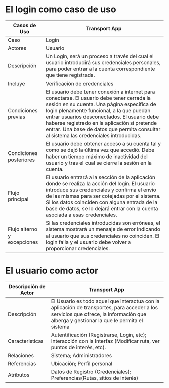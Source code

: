 # El login como caso de uso

| Casos de Uso | Transport App |
| --- | --- |
| Caso | Login | 
| Actores | Usuario |
| Descripción | Un Login, será un proceso a través del cual el usuario introducirá sus credenciales personales, para poder entrar a la cuenta correspondiente que tiene registrada. |
| Incluye | Verificación de credenciales |
| Condiciones previas | El usuario debe tener conexión a internet para conectarse. El usuario debe tener cerrada la sesión en su cuenta. Una página específica de login plenamente funcional, a la que puedan entrar usuarios desconectados. El usuario debe haberse registrado en la aplicación si pretende entrar. Una base de datos que permita consultar al sistema las credenciales introducidas. |
| Condiciones posteriores | El usuario debe obtener acceso a su cuenta tal y como se dejó la última vez que accedió. Debe haber un tiempo máximo de inactividad del usuario y tras el cual se cierre la sesión en la cuenta. |
| Flujo principal | El usuario entrará a la sección de la aplicación donde se realiza la acción del login. El usuario introduce sus credenciales y confirma el envío de las mismas para ser cotejadas por el sistema. Si los datos coinciden con alguna entrada de la base de datos, se lo dejará entrar con la cuenta asociada a esas credenciales. |
| Flujo alterno y excepciones | Si las credenciales introducidas son erróneas, el sistema mostrará un mensaje de error indicando al usuario que sus credenciales no coinciden. El login falla y el usuario debe volver a proporcionar credenciales. |

# El usuario como actor

| Descripción de Actor | Transport App |
| --- | --- |
| Descripción | El Usuario es todo aquel que interactua con la aplicación de transportes, para acceder a los servicios que ofrece, la información que alberga y gestionar la que le permita el sistema |
| Caracteristicas | Autentificación (Registrarse, Login, etc); Interacción con la Interfaz (Modificar ruta, ver puntos de interés, etc). |
| Relaciones | Sistema; Administradores |
| Referencias | Ubicación; Perfil personal |
| Atributos | Datos de Registro (Credenciales); Preferencias(Rutas, sitios de interés) |